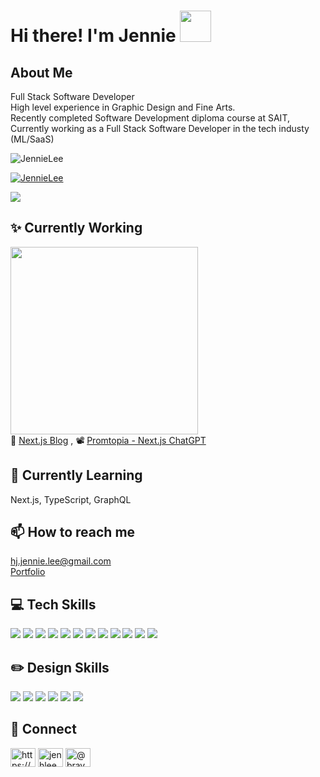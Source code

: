 # Hi there! I'm Jennie <img src="https://i.pinimg.com/originals/51/12/5d/51125d9904b0aab078e2f7d0cbf37d8a.gif" width="50" height="auto"/> 
## About Me
Full Stack Software Developer <br/>
High level experience in Graphic Design and Fine Arts.<br> 
Recently completed Software Development diploma course at SAIT,<br>
Currently working as a Full Stack Software Developer in the tech industy (ML/SaaS)

<p align="left"> <img src="https://komarev.com/ghpvc/?username=JenHLee&label=Profile%20views&color=0e75b6&style=flat" alt="JennieLee" /> </p>

<p align="left"> <a href="https://github.com/ryo-ma/github-profile-trophy"><img src="https://github-profile-trophy.vercel.app/?username=JenHLee&column=-1" alt="JennieLee" /></a> </p>
<p align="left"> <a href="https://github.com/ryo-ma/github-profile-trophy"><img src="https://github-profile-trophy.vercel.app/?username=JenHLee" /> </a></p>

## :sparkles: Currently Working
<img src="https://i.pinimg.com/originals/87/df/6d/87df6d60f4cc3c07968ae2127bddcc30.gif" width="300" height="auto"/><br>
:memo: [Next.js Blog](https://github.com/JenHLee/nextjs-blog/) , :film_projector: [Promtopia - Next.js ChatGPT](https://github.com/JenHLee/promtopia/)<br>

## 🌱 Currently Learning
Next.js, TypeScript, GraphQL

## 📫 How to reach me 
hj.jennie.lee@gmail.com <br>
[Portfolio](https://jennie-portfolio.netlify.app/)

## 💻 Tech Skills
<img src="https://img.shields.io/badge/Java-007396?style=flat-square&logo=Java&logoColor=white"/></a>
<img src="https://img.shields.io/badge/Python-3766AB?style=flat-square&logo=Python&logoColor=white"/></a>
<img src="https://img.shields.io/badge/HTML-E34F26?style=flat-square&logo=HTML&logoColor=white"/></a>
<img src="https://img.shields.io/badge/CSS-1572B6?style=flat-square&logo=CSS3&logoColor=white"/></a> 
<img src="https://img.shields.io/badge/JavaScript-F7DF1E?style=flat-square&logo=JavaScript&logoColor=white"/></a>
<img src="https://img.shields.io/badge/React.js-blueviolet?style=flat-square&logo=React&logoColor=white"/></a>
<img src="https://img.shields.io/badge/Vue.js-4FC08D?style=flat-square&logo=Vue.js&logoColor=white"/></a>
<img src="https://img.shields.io/badge/SQLite-007396?style=flat-square&logo=SQL&logoColor=white"/></a>
<img src="https://img.shields.io/badge/Oracle SQL-3766ab?style=flat-square&logo=SQL&logoColor=white"/></a>
<img src="https://img.shields.io/badge/My SQL-4FC08D?style=flat-square&logo=SQL&logoColor=white"/></a>
<img src="https://img.shields.io/badge/Git-F05032?style=flat-square&logo=Git&logoColor=white"/></a>
<img src="https://img.shields.io/badge/GitHub-181717?style=flat-square&logo=GitHub&logoColor=white"/></a>

## ✏️ Design Skills
<img src="https://img.shields.io/badge/Adobe Creative Cloud-DA1F26?style=flat-square&logo=Adobe Creative Cloud&logoColor=white"/></a>
<img src="https://img.shields.io/badge/Adobe Photoshop-31A8FF?style=flat-square&logo=Adobe Photoshop&logoColor=white"/></a>
<img src="https://img.shields.io/badge/Adobe Illustrator-FF9A00?style=flat-square&logo=Adobe Illustrator&logoColor=white"/></a>
<img src="https://img.shields.io/badge/Adobe XD-FF61F6?style=flat-square&logo=Adobe XD&logoColor=white"/></a>
<img src="https://img.shields.io/badge/Adobe Premiere Pro-9999FF?style=flat-square&logo=Adobe Premiere Pro&logoColor=white"/></a>
<img src="https://img.shields.io/badge/Adobe Lightroom-31A8FF?style=flat-square&logo=Adobe Lightroom&logoColor=white"/></a>

## 🔗 Connect
<a href="https://www.linkedin.com/in/hyunju-jennie-lee-405186177/" target="blank"><img align="center" src="https://raw.githubusercontent.com/rahuldkjain/github-profile-readme-generator/master/src/images/icons/Social/linked-in-alt.svg" alt="https://www.linkedin.com/in/hyunju-jennie-lee-405186177/" height="30" width="40" /></a>
<a href="https://dribbble.com/jenhlee" target="blank"><img align="center" src="https://raw.githubusercontent.com/rahuldkjain/github-profile-readme-generator/master/src/images/icons/Social/dribbble.svg" alt="jenhlee" height="30" width="40" /></a>
<a href="https://www.instagram.com/bravehien/" target="blank"><img align="center" src="https://raw.githubusercontent.com/rahuldkjain/github-profile-readme-generator/master/src/images/icons/Social/instagram.svg" alt="@bravehien" height="30" width="40" /></a>
</p>

